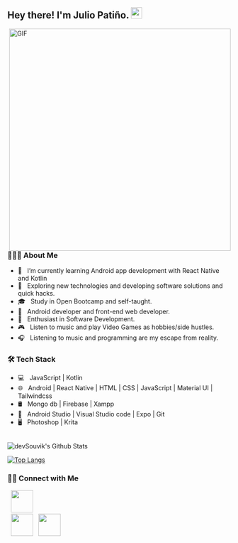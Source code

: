 <h2> Hey there! I'm Julio Patiño. <img src="https://github.com/souvikguria98/souvikguria98/blob/master/Hi.gif" width="25"></h2>
<img align="right" alt="GIF" src="https://media.giphy.com/media/ACzsN9dhQuOZ6RYXcM/giphy.gif" width="500"/>


<h3> 👨🏻‍💻 About Me </h3>

- 🔭 &nbsp; I’m currently learning Android app development with React Native and Kotlin
- 🤔 &nbsp; Exploring new technologies and developing software solutions and quick hacks.
- 🎓 &nbsp; Study in Open Bootcamp and self-taught.
- 💼 &nbsp; Android developer and front-end web developer.
- 🌱 &nbsp; Enthusiast in Software Development.
- 🎮 &nbsp; Listen to music and play Video Games as hobbies/side hustles.
- 🎧 &nbsp; Listening to music and programming are my escape from reality.

<h3>🛠 Tech Stack</h3>

- 💻 &nbsp; JavaScript | Kotlin  
- 🌐 &nbsp; Android | React Native | HTML | CSS | JavaScript | Material UI | Tailwindcss
- 🛢 &nbsp; Mongo db | Firebase | Xampp
- 🔧 &nbsp; Android Studio | Visual Studio code | Expo | Git
- 🖥 &nbsp; Photoshop | Krita

<br>

<img align="center" src="https://github-readme-stats.vercel.app/api?username=julio-pa&include_all_commits=true&count_private=true&show_icons=true&line_height=20&title_color=7A7ADB&icon_color=2234AE&text_color=D3D3D3&bg_color=0,000000,130F40" alt="devSouvik's Github Stats">

</br>

[![Top Langs](https://github-readme-stats.vercel.app/api/top-langs/?username=julio-pa&layout=compact)](https://github.com/anuraghazra/github-readme-stats)


<h3> 🤝🏻 Connect with Me </h3>

<p align="center">

&nbsp; <a href="https://www.instagram.com/juliopg73/" target="_blank" rel="noopener noreferrer"><img src="https://img.icons8.com/plasticine/100/000000/instagram-new.png" width="50" /></a>  
&nbsp; <a href="https://www.linkedin.com/in/julio-francisco-pati%C3%B1o-granda-a00225252/" target="_blank" rel="noopener noreferrer"><img src="https://img.icons8.com/plasticine/100/000000/linkedin.png" width="50" /></a>
&nbsp; <a href="mailto:franjp132@gmail.com" target="_blank" rel="noopener noreferrer"><img src="https://img.icons8.com/plasticine/100/000000/gmail.png"  width="50" /></a>
</p>
